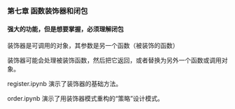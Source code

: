 ### 第七章 函数装饰器和闭包
#### 强大的功能，但是想要掌握，必须理解闭包


装饰器是可调用的对象，其参数是另一个函数（被装饰的函数）

装饰器可能会处理被装饰函数，然后把它返回，或者替换为另外一个函数或调用对象。


register.ipynb 演示了装饰器的基础方法。

order.ipynb 演示了用装饰器模式重构的“策略”设计模式。


